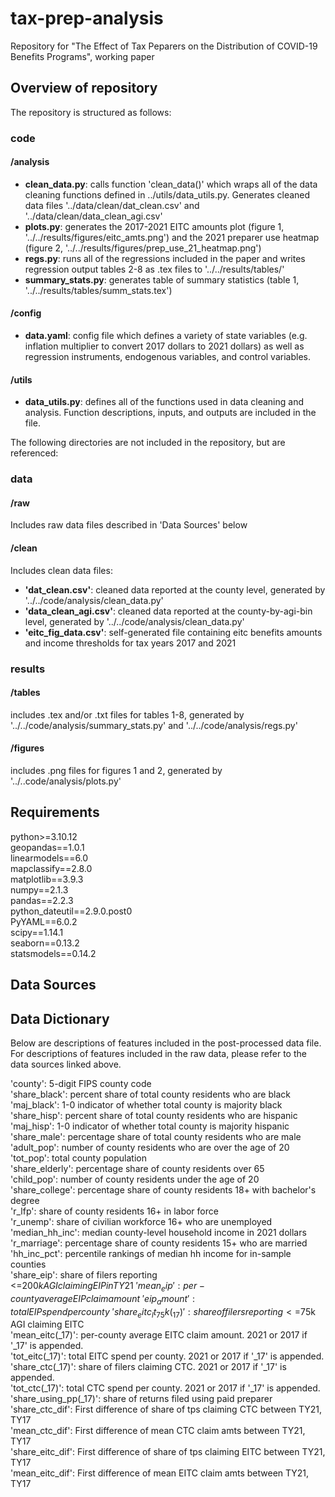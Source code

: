 # tax-prep-analysis
Repository for "The Effect of Tax Peparers on the Distribution of COVID-19 Benefits Programs", working paper

## Overview of repository
The repository is structured as follows:

### code
#### /analysis
- **clean_data.py**: calls function 'clean_data()' which wraps all of the data cleaning functions defined in ../utils/data_utils.py. Generates cleaned data files '../data/clean/dat_clean.csv' and '../data/clean/data_clean_agi.csv'
- **plots.py**: generates the 2017-2021 EITC amounts plot (figure 1, '../../results/figures/eitc_amts.png') and the 2021 preparer use heatmap (figure 2, '../../results/figures/prep_use_21_heatmap.png')
- **regs.py**: runs all of the regressions included in the paper and writes regression output tables 2-8 as .tex files to '../../results/tables/'
- **summary_stats.py**: generates table of summary statistics (table 1, '../../results/tables/summ_stats.tex')
#### /config
- **data.yaml**: config file which defines a variety of state variables (e.g. inflation multiplier to convert 2017 dollars to 2021 dollars) as well as regression instruments, endogenous variables, and control variables.
#### /utils
- **data_utils.py**: defines all of the functions used in data cleaning and analysis. Function descriptions, inputs, and outputs are included in the file.

The following directories are not included in the repository, but are referenced: 

### data
#### /raw
Includes raw data files described in 'Data Sources' below
#### /clean
Includes clean data files:
- **'dat_clean.csv'**: cleaned data reported at the county level, generated by '../../code/analysis/clean_data.py'
- **'data_clean_agi.csv'**: cleaned data reported at the county-by-agi-bin level, generated by '../../code/analysis/clean_data.py'
- **'eitc_fig_data.csv'**: self-generated file containing eitc benefits amounts and income thresholds for tax years 2017 and 2021

### results
#### /tables
includes .tex and/or .txt files for tables 1-8, generated by '../../code/analysis/summary_stats.py' and '../../code/analysis/regs.py'
#### /figures
includes .png files for figures 1 and 2, generated by '../..code/analysis/plots.py'

## Requirements
python>=3.10.12\
geopandas==1.0.1\
linearmodels==6.0\
mapclassify==2.8.0\
matplotlib==3.9.3\
numpy==2.1.3\
pandas==2.2.3\
python_dateutil==2.9.0.post0\
PyYAML==6.0.2\
scipy==1.14.1\
seaborn==0.13.2\
statsmodels==0.14.2

## Data Sources


## Data Dictionary
Below are descriptions of features included in the post-processed data file. For descriptions of features included in the raw data, please refer to the data sources linked above.

'county': 5-digit FIPS county code\
'share_black': percent share of total county residents who are black\
'maj_black': 1-0 indicator of whether total county is majority black\
'share_hisp': percent share of total county residents who are hispanic\
'maj_hisp': 1-0 indicator of whether total county is majority hispanic\
'share_male': percentage share of total county residents who are male\
'adult_pop': number of county residents who are over the age of 20\
'tot_pop': total county population\
'share_elderly': percentage share of county residents over 65\
'child_pop': number of county residents under the age of 20\
'share_college': percentage share of county residents 18+ with bachelor's degree\
'r_lfp': share of county residents 16+ in labor force\
'r_unemp': share of civilian workforce 16+ who are unemployed\
'median_hh_inc': median county-level household income in 2021 dollars\
'r_marriage': percentage share of county residents 15+ who are married\
'hh_inc_pct': percentile rankings of median hh income for in-sample counties\
'share_eip': share of filers reporting <=$200k AGI claiming EIP in TY21\
'mean_eip': per-county average EIP claim amount\
'eip_amount': total EIP spend per county\
'share_eitc_lt_75k(_17)': share of filers reporting <=$75k AGI claiming EITC\
'mean_eitc(_17)': per-county average EITC claim amount. 2021 or 2017 if '_17' is appended.\
'tot_eitc(_17)': total EITC spend per county. 2021 or 2017 if '_17' is appended.\
'share_ctc(_17)': share of filers claiming CTC. 2021 or 2017 if '_17' is appended.\
'tot_ctc(_17)': total CTC spend per county. 2021 or 2017 if '_17' is appended.\
'share_using_pp(_17)': share of returns filed using paid preparer\
'share_ctc_dif': First difference of share of tps claiming CTC between TY21, TY17\
'mean_ctc_dif': First difference of mean CTC claim amts between TY21, TY17\
'share_eitc_dif': First difference of share of tps claiming EITC between TY21, TY17\
'mean_eitc_dif': First difference of mean EITC claim amts between TY21, TY17
